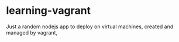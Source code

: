 # learning-vagrant
Just a random nodejs app to deploy on virtual machines, created and managed by vagrant,
